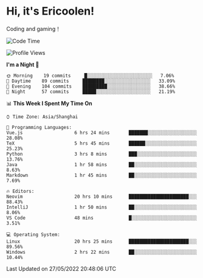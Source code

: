 # Hi, it's Ericoolen!
Coding and gaming！

<!--START_SECTION:waka-->
![Code Time](http://img.shields.io/badge/Code%20Time-286%20hrs%2016%20mins-blue)

![Profile Views](http://img.shields.io/badge/Profile%20Views-7-blue)

**I'm a Night 🦉** 

```text
🌞 Morning    19 commits     █░░░░░░░░░░░░░░░░░░░░░░░░   7.06% 
🌆 Daytime    89 commits     ████████░░░░░░░░░░░░░░░░░   33.09% 
🌃 Evening    104 commits    █████████░░░░░░░░░░░░░░░░   38.66% 
🌙 Night      57 commits     █████░░░░░░░░░░░░░░░░░░░░   21.19%

```


📊 **This Week I Spent My Time On** 

```text
⌚︎ Time Zone: Asia/Shanghai

💬 Programming Languages: 
Vue.js                   6 hrs 24 mins       ███████░░░░░░░░░░░░░░░░░░   28.08% 
TeX                      5 hrs 45 mins       ██████░░░░░░░░░░░░░░░░░░░   25.23% 
Python                   3 hrs 8 mins        ███░░░░░░░░░░░░░░░░░░░░░░   13.76% 
Java                     1 hr 58 mins        ██░░░░░░░░░░░░░░░░░░░░░░░   8.63% 
Markdown                 1 hr 45 mins        ██░░░░░░░░░░░░░░░░░░░░░░░   7.69%

🔥 Editors: 
Neovim                   20 hrs 10 mins      ██████████████████████░░░   88.43% 
IntelliJ                 1 hr 50 mins        ██░░░░░░░░░░░░░░░░░░░░░░░   8.06% 
VS Code                  48 mins             █░░░░░░░░░░░░░░░░░░░░░░░░   3.51%

💻 Operating System: 
Linux                    20 hrs 25 mins      ██████████████████████░░░   89.56% 
Windows                  2 hrs 22 mins       ██░░░░░░░░░░░░░░░░░░░░░░░   10.44%

```


 Last Updated on 27/05/2022 20:48:06 UTC
<!--END_SECTION:waka-->

